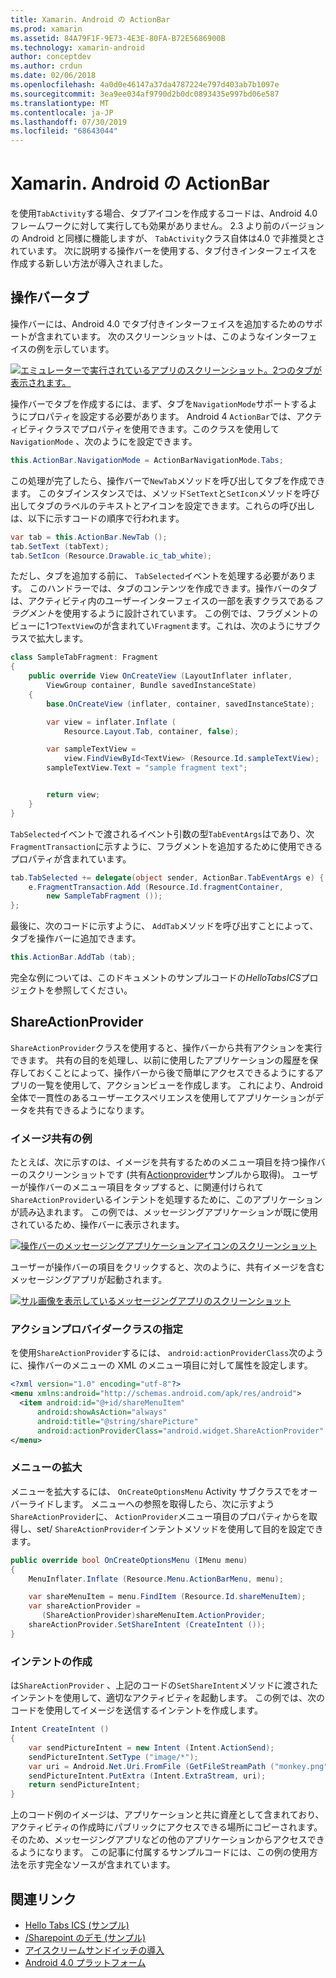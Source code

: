 ```yaml
---
title: Xamarin. Android の ActionBar
ms.prod: xamarin
ms.assetid: 84A79F1F-9E73-4E3E-80FA-B72E5686900B
ms.technology: xamarin-android
author: conceptdev
ms.author: crdun
ms.date: 02/06/2018
ms.openlocfilehash: 4a0d0e46147a37da4787224e797d403ab7b1097e
ms.sourcegitcommit: 3ea9ee034af9790d2b0dc0893435e997bd06e587
ms.translationtype: MT
ms.contentlocale: ja-JP
ms.lasthandoff: 07/30/2019
ms.locfileid: "68643044"
---
```

# <a name="actionbar-for-xamarinandroid"></a>Xamarin. Android の ActionBar

を使用`TabActivity`する場合、タブアイコンを作成するコードは、Android 4.0 フレームワークに対して実行しても効果がありません。 2\.3 より前のバージョンの Android と同様に機能しますが、 `TabActivity`クラス自体は4.0 で非推奨とされています。 次に説明する操作バーを使用する、タブ付きインターフェイスを作成する新しい方法が導入されました。


## <a name="action-bar-tabs"></a>操作バータブ

操作バーには、Android 4.0 でタブ付きインターフェイスを追加するためのサポートが含まれています。
次のスクリーンショットは、このようなインターフェイスの例を示しています。

[![エミュレーターで実行されているアプリのスクリーンショット。2つのタブが表示されます。](action-bar-images/25-actionbartabs.png)](action-bar-images/25-actionbartabs.png#lightbox)

操作バーでタブを作成するには、まず、タブを`NavigationMode`サポートするようにプロパティを設定する必要があります。 Android 4 `ActionBar`では、アクティビティクラスでプロパティを使用できます。このクラスを使用して`NavigationMode` 、次のようにを設定できます。

```csharp
this.ActionBar.NavigationMode = ActionBarNavigationMode.Tabs;
```

この処理が完了したら、操作バーで`NewTab`メソッドを呼び出してタブを作成できます。 このタブインスタンスでは、メソッド`SetText`と`SetIcon`メソッドを呼び出してタブのラベルのテキストとアイコンを設定できます。これらの呼び出しは、以下に示すコードの順序で行われます。

```csharp
var tab = this.ActionBar.NewTab ();
tab.SetText (tabText);
tab.SetIcon (Resource.Drawable.ic_tab_white);
```

ただし、タブを追加する前に、 `TabSelected`イベントを処理する必要があります。 このハンドラーでは、タブのコンテンツを作成できます。操作バーのタブは、アクティビティ内のユーザーインターフェイスの一部を表すクラスである*フラグメント*を使用するように設計されています。 この例では、フラグメントのビューに1つ`TextView`のが含まれてい`Fragment`ます。これは、次のようにサブクラスで拡大します。

```csharp
class SampleTabFragment: Fragment
{           
    public override View OnCreateView (LayoutInflater inflater,
        ViewGroup container, Bundle savedInstanceState)
    {
        base.OnCreateView (inflater, container, savedInstanceState);

        var view = inflater.Inflate (
            Resource.Layout.Tab, container, false);

        var sampleTextView =
            view.FindViewById<TextView> (Resource.Id.sampleTextView);            
        sampleTextView.Text = "sample fragment text";


        return view;
    }
}
```

`TabSelected`イベントで渡されるイベント引数の型`TabEventArgs`はであり、次`FragmentTransaction`に示すように、フラグメントを追加するために使用できるプロパティが含まれています。

```csharp
tab.TabSelected += delegate(object sender, ActionBar.TabEventArgs e) {             
    e.FragmentTransaction.Add (Resource.Id.fragmentContainer,
        new SampleTabFragment ());
};
```

最後に、次のコードに示すように、 `AddTab`メソッドを呼び出すことによって、タブを操作バーに追加できます。

```csharp
this.ActionBar.AddTab (tab);
```

完全な例については、このドキュメントのサンプルコードの*HelloTabsICS*プロジェクトを参照してください。


## <a name="shareactionprovider"></a>ShareActionProvider

`ShareActionProvider`クラスを使用すると、操作バーから共有アクションを実行できます。 共有の目的を処理し、以前に使用したアプリケーションの履歴を保存しておくことによって、操作バーから後で簡単にアクセスできるようにするアプリの一覧を使用して、アクションビューを作成します。 これにより、Android 全体で一貫性のあるユーザーエクスペリエンスを使用してアプリケーションがデータを共有できるようになります。


### <a name="image-sharing-example"></a>イメージ共有の例

たとえば、次に示すのは、イメージを共有するためのメニュー項目を持つ操作バーのスクリーンショットです (共有[Actionprovider](https://docs.microsoft.com/samples/xamarin/monodroid-samples/shareactionproviderdemo)サンプルから取得)。 ユーザーが操作バーのメニュー項目をタップすると、に関連付けられて`ShareActionProvider`いるインテントを処理するために、このアプリケーションが読み込まれます。 この例では、メッセージングアプリケーションが既に使用されているため、操作バーに表示されます。

[![操作バーのメッセージングアプリケーションアイコンのスクリーンショット](action-bar-images/09-shareactionprovider.png)](action-bar-images/09-shareactionprovider.png#lightbox)


ユーザーが操作バーの項目をクリックすると、次のように、共有イメージを含むメッセージングアプリが起動されます。

[![サル画像を表示しているメッセージングアプリのスクリーンショット](action-bar-images/10-messagewithimage.png)](action-bar-images/10-messagewithimage.png#lightbox)


### <a name="specifying-the-action-provider-class"></a>アクションプロバイダークラスの指定

を使用`ShareActionProvider`するには、 `android:actionProviderClass`次のように、操作バーのメニューの XML のメニュー項目に対して属性を設定します。

```xml
<?xml version="1.0" encoding="utf-8"?>
<menu xmlns:android="http://schemas.android.com/apk/res/android">
  <item android:id="@+id/shareMenuItem"
      android:showAsAction="always"
      android:title="@string/sharePicture"
      android:actionProviderClass="android.widget.ShareActionProvider" />
</menu>
```


### <a name="inflating-the-menu"></a>メニューの拡大

メニューを拡大するには、 `OnCreateOptionsMenu` Activity サブクラスでをオーバーライドします。 メニューへの参照を取得したら、次に示すよう`ShareActionProvider`に、 `ActionProvider`メニュー項目のプロパティからを取得し、set/ `ShareActionProvider`インテントメソッドを使用して目的を設定できます。

```csharp
public override bool OnCreateOptionsMenu (IMenu menu)
{
    MenuInflater.Inflate (Resource.Menu.ActionBarMenu, menu);       

    var shareMenuItem = menu.FindItem (Resource.Id.shareMenuItem);           
    var shareActionProvider =
       (ShareActionProvider)shareMenuItem.ActionProvider;
    shareActionProvider.SetShareIntent (CreateIntent ());
}
```


### <a name="creating-the-intent"></a>インテントの作成

は`ShareActionProvider` 、上記のコードの`SetShareIntent`メソッドに渡されたインテントを使用して、適切なアクティビティを起動します。 この例では、次のコードを使用してイメージを送信するインテントを作成します。

```csharp
Intent CreateIntent ()
{  
    var sendPictureIntent = new Intent (Intent.ActionSend);
    sendPictureIntent.SetType ("image/*");
    var uri = Android.Net.Uri.FromFile (GetFileStreamPath ("monkey.png"));          
    sendPictureIntent.PutExtra (Intent.ExtraStream, uri);
    return sendPictureIntent;
}
```

上のコード例のイメージは、アプリケーションと共に資産として含まれており、アクティビティの作成時にパブリックにアクセスできる場所にコピーされます。そのため、メッセージングアプリなどの他のアプリケーションからアクセスできるようになります。 この記事に付属するサンプルコードには、この例の使用方法を示す完全なソースが含まれています。



## <a name="related-links"></a>関連リンク

- [Hello Tabs ICS (サンプル)](https://docs.microsoft.com/samples/xamarin/monodroid-samples/hellotabsics)
- [/Sharepoint のデモ (サンプル)](https://docs.microsoft.com/samples/xamarin/monodroid-samples/shareactionproviderdemo)
- [アイスクリームサンドイッチの導入](http://www.android.com/about/ice-cream-sandwich/)
- [Android 4.0 プラットフォーム](https://developer.android.com/sdk/android-4.0.html)
